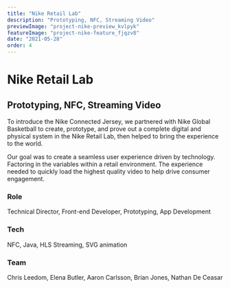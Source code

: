 ```yaml
---
title: "Nike Retail Lab"
description: "Prototyping, NFC, Streaming Video"
previewImage: "project-nike-preview_kvlpyk"
featureImage: "project-nike-feature_fjqzv8"
date: "2021-05-28"
order: 4
---
```


# Nike Retail Lab

## Prototyping, NFC, Streaming Video

To introduce the Nike Connected Jersey, we partnered with Nike Global Basketball to create, prototype, and prove out a complete digital and physical system in the Nike Retail Lab, then helped to bring the experience to the world.

<!-- image -->

Our goal was to create a seamless user experience driven by technology. Factoring in the variables within a retail environment. The experience needed to quickly load the highest quality video to help drive consumer engagement.

### Role

Technical Director, Front-end Developer, Prototyping, App Development

### Tech

NFC, Java, HLS Streaming, SVG animation

### Team

Chris Leedom, Elena Butler, Aaron Carlsson, Brian Jones, Nathan De Ceasar
